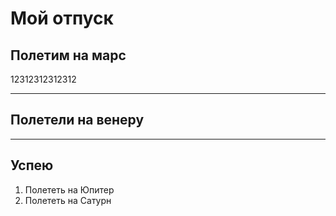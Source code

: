 # Мой отпуск

## Полетим на марс
12312312312312
____

## Полетели на венеру

____

## Успею 
1. Полететь на Юпитер
2. Полететь на Сатурн

